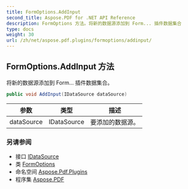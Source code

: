 ```yaml
---
title: FormOptions.AddInput
second_title: Aspose.PDF for .NET API Reference
description: FormOptions 方法。将新的数据源添加到 Form... 插件数据集合
type: docs
weight: 30
url: /zh/net/aspose.pdf.plugins/formoptions/addinput/
---
```

## FormOptions.AddInput 方法

将新的数据源添加到 Form... 插件数据集合。

```csharp
public void AddInput(IDataSource dataSource)
```

| 参数 | 类型 | 描述 |
| --- | --- | --- |
| dataSource | IDataSource | 要添加的数据源。 |

### 另请参阅

* 接口 [IDataSource](../../idatasource/)
* 类 [FormOptions](../)
* 命名空间 [Aspose.Pdf.Plugins](../../../aspose.pdf.plugins/)
* 程序集 [Aspose.PDF](../../../)
